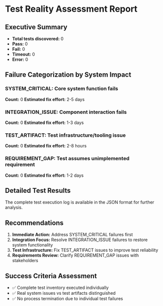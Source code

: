 # Test Reality Assessment Report

## Executive Summary
- **Total tests discovered:** 0
- **Pass:** 0
- **Fail:** 0
- **Timeout:** 0
- **Error:** 0

## Failure Categorization by System Impact

### SYSTEM_CRITICAL: Core system function fails
**Count:** 0
**Estimated fix effort:** 2-5 days


### INTEGRATION_ISSUE: Component interaction fails
**Count:** 0
**Estimated fix effort:** 1-3 days


### TEST_ARTIFACT: Test infrastructure/tooling issue
**Count:** 0
**Estimated fix effort:** 2-8 hours


### REQUIREMENT_GAP: Test assumes unimplemented requirement
**Count:** 0
**Estimated fix effort:** 1-2 days


## Detailed Test Results
The complete test execution log is available in the JSON format for further analysis.

## Recommendations
1. **Immediate Action:** Address SYSTEM_CRITICAL failures first
2. **Integration Focus:** Resolve INTEGRATION_ISSUE failures to restore system functionality
3. **Test Infrastructure:** Fix TEST_ARTIFACT issues to improve test reliability
4. **Requirements Review:** Clarify REQUIREMENT_GAP issues with stakeholders

## Success Criteria Assessment
- ✅ Complete test inventory executed individually
- ✅ Real system issues vs test artifacts distinguished
- ✅ No process termination due to individual test failures
